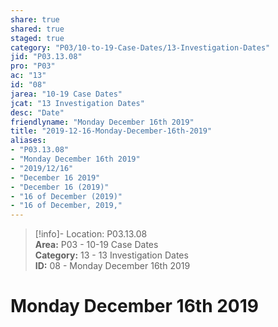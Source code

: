 ```yaml
---  
share: true  
shared: true  
staged: true  
category: "P03/10-to-19-Case-Dates/13-Investigation-Dates"  
jid: "P03.13.08"  
pro: "P03"  
ac: "13"  
id: "08"  
jarea: "10-19 Case Dates"  
jcat: "13 Investigation Dates"  
desc: "Date"  
friendlyname: "Monday December 16th 2019"  
title: "2019-12-16-Monday-December-16th-2019"  
aliases:   
- "P03.13.08"  
- "Monday December 16th 2019"  
- "2019/12/16"  
- "December 16 2019"  
- "December 16 (2019)"  
- "16 of December (2019)"  
- "16 of December, 2019,"  
---  
```

>[!info]- Location: P03.13.08  
>**Area:** P03 - 10-19 Case Dates  
>**Category:** 13 - 13 Investigation Dates  
>**ID:** 08 - Monday December 16th 2019  
  
# Monday December 16th 2019  
